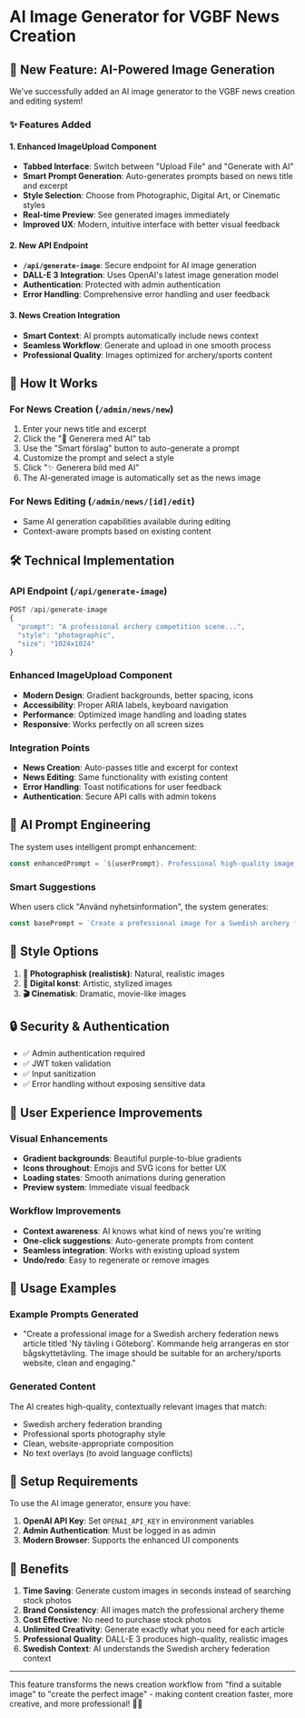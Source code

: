 # AI Image Generator for VGBF News Creation

## 🎨 New Feature: AI-Powered Image Generation

We've successfully added an AI image generator to the VGBF news creation and editing system!

### ✨ Features Added

#### 1. **Enhanced ImageUpload Component**

- **Tabbed Interface**: Switch between "Upload File" and "Generate with AI"
- **Smart Prompt Generation**: Auto-generates prompts based on news title and excerpt
- **Style Selection**: Choose from Photographic, Digital Art, or Cinematic styles
- **Real-time Preview**: See generated images immediately
- **Improved UX**: Modern, intuitive interface with better visual feedback

#### 2. **New API Endpoint**

- **`/api/generate-image`**: Secure endpoint for AI image generation
- **DALL-E 3 Integration**: Uses OpenAI's latest image generation model
- **Authentication**: Protected with admin authentication
- **Error Handling**: Comprehensive error handling and user feedback

#### 3. **News Creation Integration**

- **Smart Context**: AI prompts automatically include news context
- **Seamless Workflow**: Generate and upload in one smooth process
- **Professional Quality**: Images optimized for archery/sports content

## 🚀 How It Works

### For News Creation (`/admin/news/new`)

1. Enter your news title and excerpt
2. Click the "🎨 Generera med AI" tab
3. Use the "Smart förslag" button to auto-generate a prompt
4. Customize the prompt and select a style
5. Click "✨ Generera bild med AI"
6. The AI-generated image is automatically set as the news image

### For News Editing (`/admin/news/[id]/edit`)

- Same AI generation capabilities available during editing
- Context-aware prompts based on existing content

## 🛠️ Technical Implementation

### API Endpoint (`/api/generate-image`)

```typescript
POST /api/generate-image
{
  "prompt": "A professional archery competition scene...",
  "style": "photographic",
  "size": "1024x1024"
}
```

### Enhanced ImageUpload Component

- **Modern Design**: Gradient backgrounds, better spacing, icons
- **Accessibility**: Proper ARIA labels, keyboard navigation
- **Performance**: Optimized image handling and loading states
- **Responsive**: Works perfectly on all screen sizes

### Integration Points

- **News Creation**: Auto-passes title and excerpt for context
- **News Editing**: Same functionality with existing content
- **Error Handling**: Toast notifications for user feedback
- **Authentication**: Secure API calls with admin tokens

## 🎯 AI Prompt Engineering

The system uses intelligent prompt enhancement:

```typescript
const enhancedPrompt = `${userPrompt}. Professional high-quality image suitable for a Swedish archery federation website. Clean, bright, and engaging style. No text overlays.`;
```

### Smart Suggestions

When users click "Använd nyhetsinformation", the system generates:

```typescript
const basePrompt = `Create a professional image for a Swedish archery federation news article titled "${newsTitle}". ${newsExcerpt} The image should be suitable for an archery/sports website, clean and engaging.`;
```

## 🎨 Style Options

1. **📸 Photographisk (realistisk)**: Natural, realistic images
2. **🎨 Digital konst**: Artistic, stylized images
3. **🎬 Cinematisk**: Dramatic, movie-like images

## 🔒 Security & Authentication

- ✅ Admin authentication required
- ✅ JWT token validation
- ✅ Input sanitization
- ✅ Error handling without exposing sensitive data

## 🌟 User Experience Improvements

### Visual Enhancements

- **Gradient backgrounds**: Beautiful purple-to-blue gradients
- **Icons throughout**: Emojis and SVG icons for better UX
- **Loading states**: Smooth animations during generation
- **Preview system**: Immediate visual feedback

### Workflow Improvements

- **Context awareness**: AI knows what kind of news you're writing
- **One-click suggestions**: Auto-generate prompts from content
- **Seamless integration**: Works with existing upload system
- **Undo/redo**: Easy to regenerate or remove images

## 📝 Usage Examples

### Example Prompts Generated

- "Create a professional image for a Swedish archery federation news article titled 'Ny tävling i Göteborg'. Kommande helg arrangeras en stor bågskyttetävling. The image should be suitable for an archery/sports website, clean and engaging."

### Generated Content

The AI creates high-quality, contextually relevant images that match:

- Swedish archery federation branding
- Professional sports photography style
- Clean, website-appropriate composition
- No text overlays (to avoid language conflicts)

## 🔧 Setup Requirements

To use the AI image generator, ensure you have:

1. **OpenAI API Key**: Set `OPENAI_API_KEY` in environment variables
2. **Admin Authentication**: Must be logged in as admin
3. **Modern Browser**: Supports the enhanced UI components

## 🎉 Benefits

1. **Time Saving**: Generate custom images in seconds instead of searching stock photos
2. **Brand Consistency**: All images match the professional archery theme
3. **Cost Effective**: No need to purchase stock photos
4. **Unlimited Creativity**: Generate exactly what you need for each article
5. **Professional Quality**: DALL-E 3 produces high-quality, realistic images
6. **Swedish Context**: AI understands the Swedish archery federation context

---

This feature transforms the news creation workflow from "find a suitable image" to "create the perfect image" - making content creation faster, more creative, and more professional! 🏹✨
